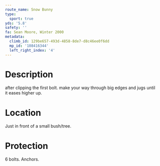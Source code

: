 ```yaml
---
route_name: Snow Bunny
type:
  sport: true
yds: '5.8'
safety: ''
fa: Sean Moore, Winter 2000
metadata:
  climb_id: 129be657-493d-4858-8de7-d8c46ee0f6dd
  mp_id: '108416344'
  left_right_index: '4'
---
```

# Description
after clipping the first bolt. make your way through big edges and jugs until it eases higher up.

# Location
Just in front of a small bush/tree.

# Protection
6 bolts. Anchors.
